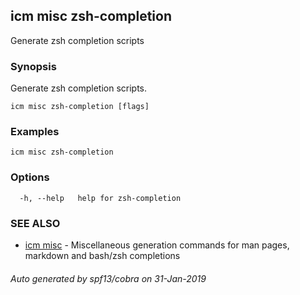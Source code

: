 ## icm misc zsh-completion

Generate zsh completion scripts

### Synopsis

Generate zsh completion scripts.

```
icm misc zsh-completion [flags]
```

### Examples

```
icm misc zsh-completion
```

### Options

```
  -h, --help   help for zsh-completion
```

### SEE ALSO

* [icm misc](icm_misc.md)	 - Miscellaneous generation commands for man pages, markdown and bash/zsh completions

###### Auto generated by spf13/cobra on 31-Jan-2019

